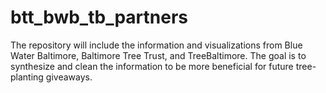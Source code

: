 # btt_bwb_tb_partners
The repository will include the information and visualizations from Blue Water Baltimore, Baltimore Tree Trust, and TreeBaltimore. The goal is to synthesize and clean the information to be more beneficial for future tree-planting giveaways. 
